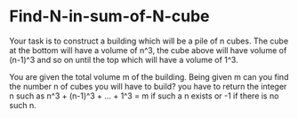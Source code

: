 # Find-N-in-sum-of-N-cube
Your task is to construct a building which will be a pile of n cubes. 
The cube at the bottom will have a volume of n^3, the cube above will have volume of (n-1)^3 and 
so on until the top which will have a volume of 1^3.

You are given the total volume m of the building. 
Being given m can you find the number n of cubes you will have to build?
you have to return the integer n such as n^3 + (n-1)^3 + ... + 1^3 = m if such a n exists or -1 if there is no such n.

